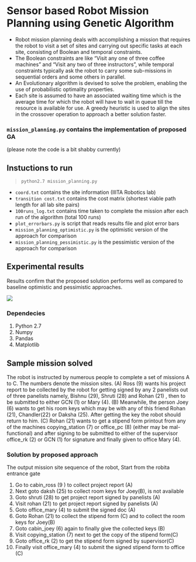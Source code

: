 # Sensor based Robot Mission Planning using Genetic Algorithm


- Robot mission planning deals with accomplishing a mission that requires the robot to visit a set of sites and carrying out specific tasks at each site, consisting of Boolean and temporal constraints. 
- The Boolean constraints are like “Visit any one of three coffee machines” and “Visit any two of three instructors”, while temporal constraints typically ask the robot to carry some sub-missions in sequential orders and some others in parallel.
- An Evolutionary algorithm is devised to solve the problem, enabling the use of probabilistic optimality properties. 
- Each site is assumed to have an associated waiting time which is the average time for which the robot will have to wait in queue till the resource is available for use. A greedy heuristic is used to align the sites in the crossover operation to approach a better solution faster. 

###  `mission_planning.py` contains the implementation of proposed GA 
(please note the code is a bit shabby currently)

## Instuctions to run

> `python2.7 mission_planning.py`

- `coord.txt` contains the site information (IIITA Robotics lab)
- `transition cost.txt`  contains the cost matrix (shortest viable path length for all lab site pairs)
- `100runs_log.txt` contains time taken to complete the mission after each run of the algorithm (total 100 runs)
- `plot_errorbars.py` is script that reads results file and plot error bars
- `mission_planning_optimistic.py` is the optimistic version of the approach for comparison
- `mission_planning_pessimistic.py` is the pessimistic version of the approach for comparison

## Experimental results
 
 Results confirm that the proposed solution performs well as compared to baseline optimistic and pessimistic approaches.

<img src ="https://user-images.githubusercontent.com/18103181/49593378-6edba100-f999-11e8-804f-92d94542152e.jpg">


### Dependecies 
1. Python 2.7
2. Numpy
3. Pandas
4. Matplotlib

## Sample mission solved
The robot is instructed by numerous people to complete a set of missions A to C. The numbers denote the mission sites. (A) Ross (9) wants his project report to be collected by the robot for getting signed by any 2 panelists out of three panelists namely, Bishnu (29), Shruti (28) and Rohan (21) , then to be submitted to either GCN (1) or Mary (4). (B) Meanwhile, the person Joey (6) wants to get his room keys which may be with any of this friend Rohan (21), Chandler(22) or Daksha (25). After getting the key the robot should return to him. (C) Rohan (21)  wants to get a stipend form printout from any of the machines copying_station (7) or office_pc (8) (either may be mal-functional) and after signing to be submitted to either of the supervisor office_rk (2) or GCN (1) for signature and finally given to office Mary (4).

### Solution by proposed approach
The output mission site sequence of the robot, Start from the robita entrance gate
1.  Go to cabin_ross (9 )  to collect project report (A)
2.  Next goto daksh (25)  to collect room keys for Joey(B), is not available
3.  Goto shruti (28) to get project report signed by panelists (A) 
4.  Visit rohan (21) to get project report signed by panelists (A) 
5.  Goto office_mary (4) to submit the signed doc (A)
6. Goto Rohan (21) to collect the stipend form (C) and to collect the room keys for Joey(B)
7. Goto cabin_joey (6)  again to finally give the collected keys (B)
8. Visit copying_station (7)  next to get the copy of the stipend form(C)
9. Goto office_rk (2)  to get the stipend form signed by supervisor(C)
10. Finally visit office_mary (4)  to submit the signed stipend form to office (C)
